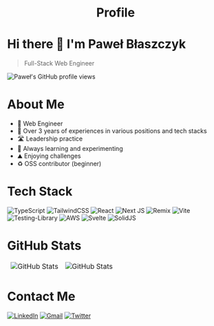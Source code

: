 <h1 align="center">
Profile
</h1>

# Hi there 👋 I'm Paweł Błaszczyk

> Full-Stack Web Engineer

![Paweł's GitHub profile views](https://komarev.com/ghpvc/?username=pawelblaszczyk5&color=blueviolet)

# About Me
- 🔧 Web Engineer
- 🧠 Over 3 years of experiences in various positions and tech stacks
- 🛣️ Leadership practice
- 🤔 Always learning and experimenting
- ⛰️ Enjoying challenges
- ♻️ OSS contributor (beginner)

# Tech Stack
![TypeScript](https://img.shields.io/badge/typescript-%23007ACC.svg?style=for-the-badge&logo=typescript&logoColor=white) ![TailwindCSS](https://img.shields.io/badge/tailwindcss-%2338B2AC.svg?style=for-the-badge&logo=tailwind-css&logoColor=white) ![React](https://img.shields.io/badge/react-%2320232a.svg?style=for-the-badge&logo=react&logoColor=%2361DAFB) ![Next JS](https://img.shields.io/badge/Next-black?style=for-the-badge&logo=next.js&logoColor=white) ![Remix](https://img.shields.io/badge/remix-%23000.svg?style=for-the-badge&logo=remix&logoColor=white) ![Vite](https://img.shields.io/badge/vite-%23646CFF.svg?style=for-the-badge&logo=vite&logoColor=white) ![Testing-Library](https://img.shields.io/badge/-TestingLibrary-%23E33332?style=for-the-badge&logo=testing-library&logoColor=white) ![AWS](https://img.shields.io/badge/AWS-%23FF9900.svg?style=for-the-badge&logo=amazon-aws&logoColor=white) ![Svelte](https://img.shields.io/badge/svelte-%23f1413d.svg?style=for-the-badge&logo=svelte&logoColor=white) ![SolidJS](https://img.shields.io/badge/SolidJS-2c4f7c?style=for-the-badge&logo=solid&logoColor=c8c9cb)

# GitHub Stats
<table align="center" border="0" cellpadding="0" cellspacing="0">
  <thead>
    <tr>
      <td>
        <img
          src="https://github-readme-stats.vercel.app/api?username=pawelblaszczyk5&show_icons=true&locale=en&theme=tokyonight&count_private=true"
          alt="GitHub Stats"
        />
      </td>
      <td>
        <img
          src="https://streak-stats.demolab.com/?user=pawelblaszczyk5&theme=tokyonight"
          alt="GitHub Stats"
        />
      </td>
    </tr>
  </thead>
</table>

# Contact Me
[![LinkedIn](https://img.shields.io/badge/linkedin-%230077B5.svg?style=for-the-badge&logo=linkedin&logoColor=white)](https://www.linkedin.com/in/pawel-blaszczyk/) [![Gmail](https://img.shields.io/badge/Gmail-D14836?style=for-the-badge&logo=gmail&logoColor=white)](mailto:contact@pawelblaszczyk.dev) [![Twitter](https://img.shields.io/badge/Twitter-%231DA1F2.svg?style=for-the-badge&logo=Twitter&logoColor=white)](https://twitter.com/pawelblaszczyk_)
